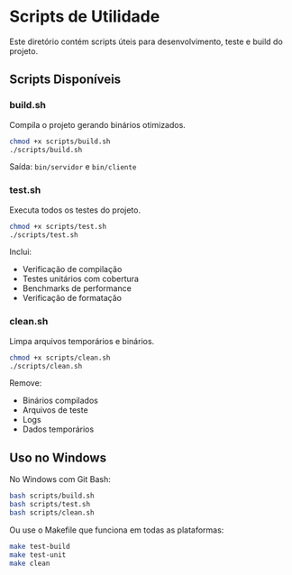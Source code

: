 # Scripts de Utilidade

Este diretório contém scripts úteis para desenvolvimento, teste e build do projeto.

## Scripts Disponíveis

### build.sh
Compila o projeto gerando binários otimizados.

```bash
chmod +x scripts/build.sh
./scripts/build.sh
```

Saída: `bin/servidor` e `bin/cliente`

### test.sh
Executa todos os testes do projeto.

```bash
chmod +x scripts/test.sh
./scripts/test.sh
```

Inclui:
- Verificação de compilação
- Testes unitários com cobertura
- Benchmarks de performance
- Verificação de formatação

### clean.sh
Limpa arquivos temporários e binários.

```bash
chmod +x scripts/clean.sh
./scripts/clean.sh
```

Remove:
- Binários compilados
- Arquivos de teste
- Logs
- Dados temporários

## Uso no Windows

No Windows com Git Bash:
```bash
bash scripts/build.sh
bash scripts/test.sh
bash scripts/clean.sh
```

Ou use o Makefile que funciona em todas as plataformas:
```bash
make test-build
make test-unit
make clean
```

